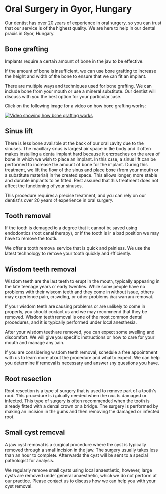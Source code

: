 # Oral Surgery in Gyor, Hungary

Our dentist has over 20 years of experience in oral surgery, so you can trust that our service is of the highest quality. We are here to help in our dental praxis in Gyor, Hungary.

## Bone grafting

Implants require a certain amount of bone in the jaw to be effective.

If the amount of bone is insufficient, we can use bone grafting to increase the height and width of the bone to ensure that we can fit an implant.

There are multiple ways and techniques used for bone grafting. We can include bone from your mouth or use a mineral substitute. Our dentist will discuss with you the best option for your particular case.

Click on the following image for a video on how bone grafting works:

[![Video showing how bone grafting works](https://img.youtube.com/vi/Mx5gpkqDdns/0.jpg)](https://www.youtube.com/watch?v=Mx5gpkqDdns&t=40)

## Sinus lift

There is less bone available at the back of our oral cavity due to the sinuses. The maxillary sinus is largest air space in the body and it often makes installing a dental implant hard because it encroaches on the area of bone in which we wish to place an implant. In this case, a sinus lift can be performed to increase the amount of bone for the implant. During this treatment, we lift the floor of the sinus and place bone (from your mouth or a substitute material) in the created space. This allows longer, more stable and durable implants to be fitted. Rest assured that this treatment does not affect the functioning of your sinuses.

This procedure requires a precise treatment, and you can rely on our dentist's over 20 years of experience in oral surgery. 

## Tooth removal

If the tooth is demaged to a degree that it cannot be saved using endodontics (root canal therapy), or if the tooth is in a bad position we may have to remove the tooth.

We offer a tooth removal service that is quick and painless. We use the latest technology to remove your tooth quickly and efficiently.

## Wisdom teeth removal

Wisdom teeth are the last teeth to erupt in the mouth, typically appearing in the late teenage years or early twenties. While some people have no problems with their wisdom teeth and they come in without issue, others may experience pain, crowding, or other problems that warrant removal.

If your wisdom teeth are causing problems or are unlikely to come in properly, you should contact us and we may recommend that they be removed. Wisdom teeth removal is one of the most common dental procedures, and it is typically performed under local anesthesia.

After your wisdom teeth are removed, you can expect some swelling and discomfort. We will give you specific instructions on how to care for your mouth and manage any pain.

If you are considering wisdom teeth removal, schedule a free appointment with us to learn more about the procedure and what to expect. We can help you determine if removal is necessary and answer any questions you have.

## Root resection

Root resection is a type of surgery that is used to remove part of a tooth's root. This procedure is typically needed when the root is damaged or infected. This type of surgery is often recommended when the tooth is already fitted with a dental crown or a bridge. The surgery is performed by making an incision in the gums and then removing the damaged or infected root.

## Small cyst removal

A jaw cyst removal is a surgical procedure where the cyst is typically removed through a small incision in the jaw. The surgery usually takes less than an hour to complete. Afterwards the cyst will be sent to a special pathologist for analysis.

We regularly remove small cysts using local anaesthetic, however, large cysts are removed under general anaesthetic, which we do not perform at our practice. Please contact us to discuss how we can help you with your cyst removal.
